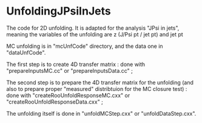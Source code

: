 # UnfoldingJPsiInJets
The code for 2D unfolding. It is adapted for the analysis "JPsi in jets", meaning the variables of the unfolding are z (J/Psi pt / jet pt) and jet pt

MC unfolding is in "mcUnfCode" directory, and the data one in "dataUnfCode". 

The first step is to create 4D transfer matrix : done with "prepareInputsMC.cc" or "prepareInputsData.cc" ;

The second step is to prepare the 4D transfer matrix for the unfolding (and also to prepare proper "measured" distribtuion for the MC closure test) : done with "createRooUnfoldResponseMC.cxx" or "createRooUnfoldResponseData.cxx" ;

The unfolding itself is done in "unfoldMCStep.cxx" or "unfoldDataStep.cxx". 
